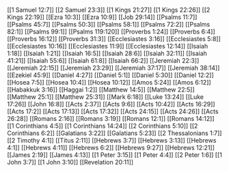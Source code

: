 [[1 Samuel 12:7]]
[[2 Samuel 23:3]]
[[1 Kings 21:27]]
[[1 Kings 22:26]]
[[2 Kings 22:19]]
[[Ezra 10:3]]
[[Ezra 10:9]]
[[Job 29:14]]
[[Psalms 11:7]]
[[Psalms 45:7]]
[[Psalms 50:3]]
[[Psalms 58:1]]
[[Psalms 72:2]]
[[Psalms 82:1]]
[[Psalms 99:1]]
[[Psalms 119:120]]
[[Proverbs 1:24]]
[[Proverbs 6:4]]
[[Proverbs 16:12]]
[[Proverbs 31:3]]
[[Ecclesiastes 3:16]]
[[Ecclesiastes 5:8]]
[[Ecclesiastes 10:16]]
[[Ecclesiastes 11:9]]
[[Ecclesiastes 12:14]]
[[Isaiah 1:18]]
[[Isaiah 1:21]]
[[Isaiah 16:5]]
[[Isaiah 28:6]]
[[Isaiah 32:11]]
[[Isaiah 41:21]]
[[Isaiah 55:6]]
[[Isaiah 61:8]]
[[Isaiah 66:2]]
[[Jeremiah 22:3]]
[[Jeremiah 22:15]]
[[Jeremiah 23:29]]
[[Jeremiah 37:17]]
[[Jeremiah 38:14]]
[[Ezekiel 45:9]]
[[Daniel 4:27]]
[[Daniel 5:1]]
[[Daniel 5:30]]
[[Daniel 12:2]]
[[Hosea 7:5]]
[[Hosea 10:4]]
[[Hosea 10:12]]
[[Amos 5:24]]
[[Amos 6:12]]
[[Habakkuk 3:16]]
[[Haggai 1:2]]
[[Matthew 14:5]]
[[Matthew 22:5]]
[[Matthew 25:1]]
[[Matthew 25:31]]
[[Mark 6:18]]
[[Luke 13:24]]
[[Luke 17:26]]
[[John 16:8]]
[[Acts 2:37]]
[[Acts 9:6]]
[[Acts 10:42]]
[[Acts 16:29]]
[[Acts 17:2]]
[[Acts 17:13]]
[[Acts 17:32]]
[[Acts 24:15]]
[[Acts 24:26]]
[[Acts 26:28]]
[[Romans 2:16]]
[[Romans 3:19]]
[[Romans 12:1]]
[[Romans 14:12]]
[[1 Corinthians 4:5]]
[[1 Corinthians 14:24]]
[[2 Corinthians 5:10]]
[[2 Corinthians 6:2]]
[[Galatians 3:22]]
[[Galatians 5:23]]
[[2 Thessalonians 1:7]]
[[2 Timothy 4:1]]
[[Titus 2:11]]
[[Hebrews 3:7]]
[[Hebrews 3:13]]
[[Hebrews 4:1]]
[[Hebrews 4:11]]
[[Hebrews 6:2]]
[[Hebrews 9:27]]
[[Hebrews 12:21]]
[[James 2:19]]
[[James 4:13]]
[[1 Peter 3:15]]
[[1 Peter 4:4]]
[[2 Peter 1:6]]
[[1 John 3:7]]
[[1 John 3:10]]
[[Revelation 20:11]]
